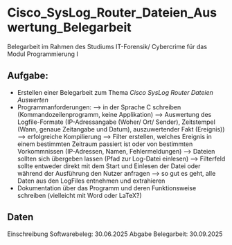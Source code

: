 # Cisco_SysLog_Router_Dateien_Auswertung_Belegarbeit
Belegarbeit im Rahmen des Studiums IT-Forensik/ Cybercrime für das Modul Programmierung I

## Aufgabe:
- Erstellen einer Belegarbeit zum Thema _Cisco SysLog Router Dateien Auswerten_
- Programmanforderungen:
  --> in der Sprache C schreiben (Kommandozeilenprogramm, keine Applikation)
  --> Auswertung des Logfile-Formate (IP-Adressangabe (Woher/ Ort/ Sender), Zeitstempel (Wann, genaue Zeitangabe und Datum), auszuwertender Fakt (Ereignis))
  --> erfolgreiche Kompilierung
  --> Filter erstellen, welches Ereignis in einem bestimmten Zeitraum passiert ist oder von bestimmten Vorkommnissen (IP-Adressen, Namen, Fehlermeldungen)
  --> Dateien sollten sich übergeben lassen (Pfad zur Log-Datei einlesen)
  --> Filterfeld sollte entweder direkt mit dem Start und Einlesen der Datei oder während der Ausführung den Nutzer anfragen 
  --> so gut es geht, alle Daten aus den LogFiles entnehmen und extrahieren
- Dokumentation über das Programm und deren Funktionsweise schreiben (vielleicht mit Word oder LaTeX?)

## Daten
Einschreibung Softwarebeleg: 30.06.2025
Abgabe Belegarbeit: 30.09.2025
